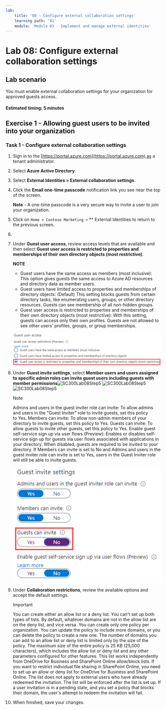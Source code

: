 ```yaml
---
lab:
    title: '08 - Configure external collaboration settings'
    learning path: '01'
    module: 'Module 03 - Implement and manage external identities'
---
```


# Lab 08: Configure external collaboration settings

## Lab scenario

You must enable external collaboration settings for your organization for approved guests access.

#### Estimated timing: 5 minutes

## Exercise 1 - Allowing guest users to be invited into your organization

### Task 1 - Configure external collaboration settings

1. Sign in to the [https://portal.azure.com](https://portal.azure.com) as a tenant administrator.
2. Select **Azure Active Directory**.
3. Select **External Identities > External collaboration settings**.
4. Click the **Email one-time passcode** notification link you see near the top of the screen.

    **Note** - A one-time passcode is a very secure way to invite a user to join your organization.

5. Click on `Home > Contoso Marketing >` ** External Identities to return to the previous screen.
6. 


4. Under **Guest user access**, review access levels that are available and then select **Guest user access is restricted to properties and memberships of their own directory objects (most restrictive)**.

    **NOTE**

    - Guest users have the same access as members (most inclusive): This option gives guests the same access to Azure AD resources and directory data as member users.
    - Guest users have limited access to properties and memberships of directory objects: (Default) This setting blocks guests from certain directory tasks, like enumerating users, groups, or other directory resources. Guests can see membership of all non-hidden groups.
    - Guest user access is restricted to properties and memberships of their own directory objects (most restrictive): With this setting, guests can access only their own profiles. Guests are not allowed to see other users' profiles, groups, or group memberships.

    ![Screen image displaying guest user access restriction options](./media/lp1-mod3-guest-user-access-restrictions.png)

1. Under **Guest invite settings**,  select **Member users and users assigned to specific admin roles can invite guest users including guests with member permissions**![SC300Lab08Step5](https://user-images.githubusercontent.com/16070952/126068438-3652f70a-c57e-4f6c-823b-dc2c838a1c8b.PNG)
![SC300Lab08Step5](https://user-images.githubusercontent.com/16070952/126068445-686279c1-bda3-4a90-8715-bb7a08fb9e26.PNG)
![SC300Lab08Step5](https://user-images.githubusercontent.com/16070952/126068456-6888e278-93bc-491f-a45f-ec8700762cc3.PNG)


    > [!NOTE]
    > Admins and users in the guest inviter role can invite: To allow admins and users in the "Guest Inviter" role to invite guests, set this policy to Yes.
    > Members can invite: To allow non-admin members of your directory to invite guests, set this policy to Yes.
    > Guests can invite: To allow guests to invite other guests, set this policy to Yes.
    > Enable guest self-service sign up via user flows (Preview): Enables or disables self-service sign up for guests via user flows associated with applications in your directory. When disabled, guests are required to be invited to your directory.
    > If Members can invite is set to No and Admins and users in the guest inviter role can invite is set to Yes, users in the Guest Inviter role will still be able to invite guests.

    ![Screen image displaying guest invite settings with Guests can invite set to No and highlighted](./media/lp1-mod3-guest-invite-settings.png)

1. Under **Collaboration restrictions**, review the available options and accept the default settings.

    > [!IMPORTANT]
    > You can create either an allow list or a deny list. You can't set up both types of lists. By default, whatever domains are not in the allow list are on the deny list, and vice versa.
    > You can create only one policy per organization. You can update the policy to include more domains, or you can delete the policy to create a new one.
    > The number of domains you can add to an allow list or deny list is limited only by the size of the policy. The maximum size of the entire policy is 25 KB (25,000 characters), which includes the allow list or deny list and any other parameters configured for other features.
    > This list works independently from OneDrive for Business and SharePoint Online allow/block lists. If you want to restrict individual file sharing in SharePoint Online, you need to set up an allow or deny list for OneDrive for Business and SharePoint Online.
    > The list does not apply to external users who have already redeemed the invitation. The list will be enforced after the list is set up. If a user invitation is in a pending state, and you set a policy that blocks their domain, the user's attempt to redeem the invitation will fail.

1. When finished, save your changes.
